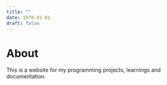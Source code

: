 ```yaml
---
title: ""
date: 1970-01-01
draft: false
---
```


# About

This is a website for my programming projects, learnings and documentation.
